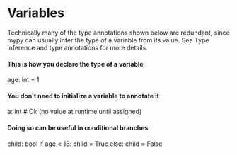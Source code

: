 # Variables
Technically many of the type annotations shown below are redundant, since mypy can usually infer the type of a variable from its value. See Type inference and type annotations for more details.

#### This is how you declare the type of a variable
age: int = 1

#### You don't need to initialize a variable to annotate it
a: int  # Ok (no value at runtime until assigned)

#### Doing so can be useful in conditional branches
child: bool
if age < 18:
    child = True
else:
    child = False
